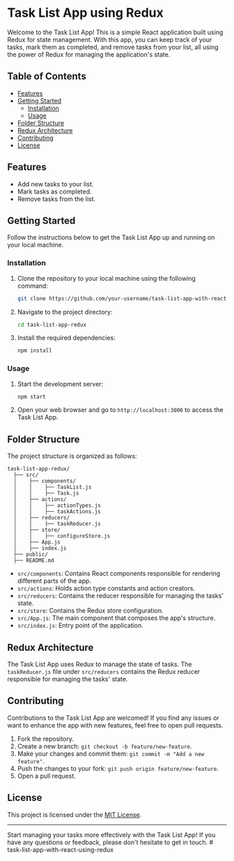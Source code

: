 # Task List App using Redux

Welcome to the Task List App! This is a simple React application built using Redux for state management. With this app, you can keep track of your tasks, mark them as completed, and remove tasks from your list, all using the power of Redux for managing the application's state.

## Table of Contents

- [Features](#features)
- [Getting Started](#getting-started)
  - [Installation](#installation)
  - [Usage](#usage)
- [Folder Structure](#folder-structure)
- [Redux Architecture](#redux-architecture)
- [Contributing](#contributing)
- [License](#license)

## Features

- Add new tasks to your list.
- Mark tasks as completed.
- Remove tasks from the list.

## Getting Started

Follow the instructions below to get the Task List App up and running on your local machine.

### Installation

1. Clone the repository to your local machine using the following command:

   ```bash
   git clone https://github.com/your-username/task-list-app-with-react-using-redux.git
   ```

2. Navigate to the project directory:

   ```bash
   cd task-list-app-redux
   ```

3. Install the required dependencies:

   ```bash
   npm install
   ```

### Usage

1. Start the development server:

   ```bash
   npm start
   ```

2. Open your web browser and go to `http://localhost:3000` to access the Task List App.

## Folder Structure

The project structure is organized as follows:

```
task-list-app-redux/
  ├── src/
  │    ├── components/
  │    │    ├── TaskList.js
  │    │    ├── Task.js
  │    ├── actions/
  │    │    ├── actionTypes.js
  │    │    ├── taskActions.js
  │    ├── reducers/
  │    │    ├── taskReducer.js
  │    ├── store/
  │    │    ├── configureStore.js
  │    ├── App.js
  │    ├── index.js
  ├── public/
  ├── README.md
```

- `src/components`: Contains React components responsible for rendering different parts of the app.
- `src/actions`: Holds action type constants and action creators.
- `src/reducers`: Contains the reducer responsible for managing the tasks' state.
- `src/store`: Contains the Redux store configuration.
- `src/App.js`: The main component that composes the app's structure.
- `src/index.js`: Entry point of the application.

## Redux Architecture

The Task List App uses Redux to manage the state of tasks. The `taskReducer.js` file under `src/reducers` contains the Redux reducer responsible for managing the tasks' state.

## Contributing

Contributions to the Task List App are welcomed! If you find any issues or want to enhance the app with new features, feel free to open pull requests.

1. Fork the repository.
2. Create a new branch: `git checkout -b feature/new-feature`.
3. Make your changes and commit them: `git commit -m "Add a new feature"`.
4. Push the changes to your fork: `git push origin feature/new-feature`.
5. Open a pull request.

## License

This project is licensed under the [MIT License](LICENSE).

---

Start managing your tasks more effectively with the Task List App! If you have any questions or feedback, please don't hesitate to get in touch.
#   t a s k - l i s t - a p p - w i t h - r e a c t - u s i n g - r e d u x 
 
 
